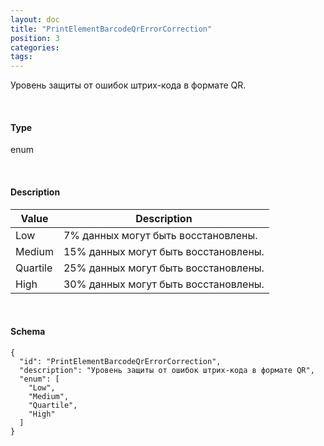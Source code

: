 ```yaml
---
layout: doc
title: "PrintElementBarcodeQrErrorCorrection"
position: 3
categories: 
tags: 
---
```


Уровень защиты от ошибок штрих-кода в формате QR.

   

#### Type

enum

   

#### Description  

|Value|Description|
|-----|-----------|
|Low|7% данных могут быть восстановлены.|
|Medium|15% данных могут быть восстановлены.|
|Quartile|25% данных могут быть восстановлены.|
|High|30% данных могут быть восстановлены.|

   

#### Schema

```
{
  "id": "PrintElementBarcodeQrErrorCorrection",
  "description": "Уровень защиты от ошибок штрих-кода в формате QR",
  "enum": [
    "Low",
    "Medium",
    "Quartile",
    "High"
  ]
}
```

 

 

